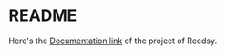 # README

Here's the [Documentation link](https://github.com/bilaldevaslam/reedsy-merch/blob/master/Reedsy-assessment-bilal-aslam-documentation.pdf) of the project of Reedsy.